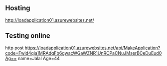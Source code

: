 
## Hosting 

http://loadapplication01.azurewebsites.net/


## Testing online 

http post https://loadapplication01.azurewebsites.net/api/MakeApplication?code=Fwld4qja1MRAdqFb6gwacWGaWZNR1UnRCPaCNuJMserBCeDuEud0Ag== name=Jalal  Age=44
